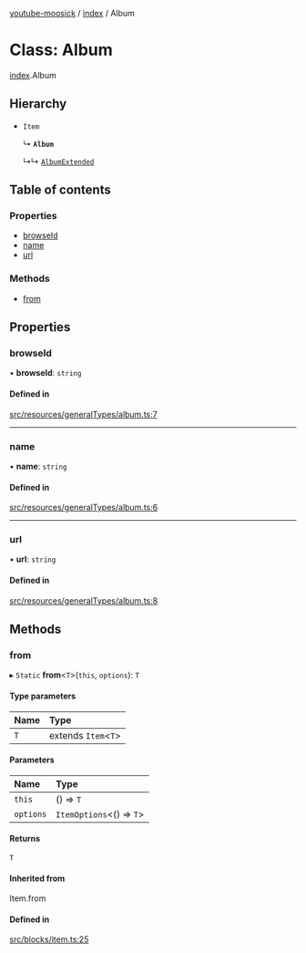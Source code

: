 [youtube-moosick](../README.md) / [index](../modules/index.md) / Album

# Class: Album

[index](../modules/index.md).Album

## Hierarchy

- `Item`

  ↳ **`Album`**

  ↳↳ [`AlbumExtended`](index.AlbumExtended.md)

## Table of contents

### Properties

- [browseId](index.Album.md#browseid)
- [name](index.Album.md#name)
- [url](index.Album.md#url)

### Methods

- [from](index.Album.md#from)

## Properties

### browseId

• **browseId**: `string`

#### Defined in

[src/resources/generalTypes/album.ts:7](https://github.com/EvasiveXkiller/youtube-moosick/blob/abeb2f9/src/resources/generalTypes/album.ts#L7)

___

### name

• **name**: `string`

#### Defined in

[src/resources/generalTypes/album.ts:6](https://github.com/EvasiveXkiller/youtube-moosick/blob/abeb2f9/src/resources/generalTypes/album.ts#L6)

___

### url

• **url**: `string`

#### Defined in

[src/resources/generalTypes/album.ts:8](https://github.com/EvasiveXkiller/youtube-moosick/blob/abeb2f9/src/resources/generalTypes/album.ts#L8)

## Methods

### from

▸ `Static` **from**<`T`\>(`this`, `options`): `T`

#### Type parameters

| Name | Type |
| :------ | :------ |
| `T` | extends `Item`<`T`\> |

#### Parameters

| Name | Type |
| :------ | :------ |
| `this` | () => `T` |
| `options` | `ItemOptions`<() => `T`\> |

#### Returns

`T`

#### Inherited from

Item.from

#### Defined in

[src/blocks/item.ts:25](https://github.com/EvasiveXkiller/youtube-moosick/blob/abeb2f9/src/blocks/item.ts#L25)
